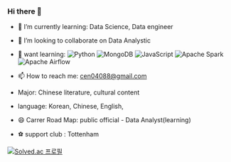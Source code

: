 ### Hi there 👋

- 🌱 I’m currently learning: Data Science, Data engineer

- 👯 I’m looking to collaborate on Data Analystic

- 🤔 want learning: ![Python](https://img.shields.io/badge/python-3670A0?style=for-the-badge&logo=python&logoColor=ffdd54)
![MongoDB](https://img.shields.io/badge/MongoDB-%234ea94b.svg?style=for-the-badge&logo=mongodb&logoColor=white)
![JavaScript](https://img.shields.io/badge/javascript-%23323330.svg?style=for-the-badge&logo=javascript&logoColor=%23F7DF1E)
![Apache Spark](https://img.shields.io/badge/Apache%20Spark-FDEE21?style=flat-square&logo=apachespark&logoColor=black)
![Apache Airflow](https://img.shields.io/badge/Apache%20Airflow-017CEE?style=for-the-badge&logo=Apache%20Airflow&logoColor=white)
- 📫 How to reach me: cen04088@gmail.com
- Major: Chinese literature, cultural content
- language: Korean, Chinese, English,  
- 😄 Carrer Road Map: public official - Data Analyst(learning)
- ⚽ support club : Tottenham

[![Solved.ac 프로필](http://mazassumnida.wtf/api/v2/generate_badge?boj=cen04088)](https://solved.ac/cen04088)


